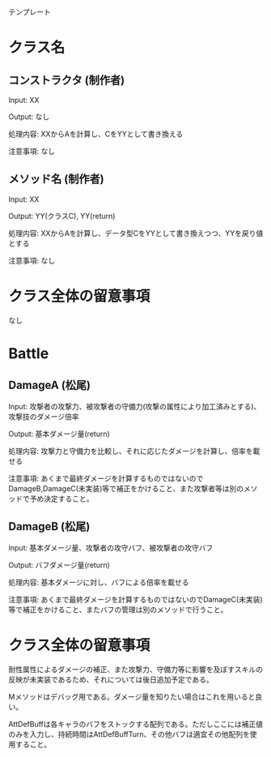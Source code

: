 テンプレート
# クラス名
## コンストラクタ (制作者)

Input: XX

Output: なし

処理内容: XXからAを計算し、CをYYとして書き換える

注意事項: なし

## メソッド名 (制作者)

Input: XX

Output: YY(クラスC), YY(return)

処理内容: XXからAを計算し、データ型CをYYとして書き換えつつ、YYを戻り値とする

注意事項: なし

# クラス全体の留意事項
なし



# Battle
## DamageA (松尾)

Input: 攻撃者の攻撃力、被攻撃者の守備力(攻撃の属性により加工済みとする)、攻撃技のダメージ倍率

Output: 基本ダメージ量(return)

処理内容: 攻撃力と守備力を比較し、それに応じたダメージを計算し、倍率を載せる

注意事項: あくまで最終ダメージを計算するものではないのでDamageB,DamageC(未実装)等で補正をかけること、また攻撃者等は別のメソッドで予め決定すること。

## DamageB (松尾)

Input: 基本ダメージ量、攻撃者の攻守バフ、被攻撃者の攻守バフ

Output: バフダメージ量(return)

処理内容: 基本ダメージに対し、バフによる倍率を載せる

注意事項: あくまで最終ダメージを計算するものではないのでDamageC(未実装)等で補正をかけること、またバフの管理は別のメソッドで行うこと。

# クラス全体の留意事項
耐性属性によるダメージの補正、また攻撃力、守備力等に影響を及ぼすスキルの反映が未実装であるため、それについては後日追加予定である。

Mメソッドはデバッグ用である。ダメージ量を知りたい場合はこれを用いると良い。

AttDefBuffは各キャラのバフをストックする配列である。ただしここには補正値のみを入力し、持続時間はAttDefBuffTurn、その他バフは適宜その他配列を使用すること。
